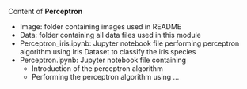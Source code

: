 Content of **Perceptron**

* Image: folder containing images used in README
* Data: folder containing all data files used in this module
* Perceptron_iris.ipynb: Jupyter notebook file performing perceptron algorithm using Iris Dataset to classify the iris species
* Perceptron.ipynb: Jupyter notebook file containing
  * Introduction of the perceptron algorithm
  * Performing the perceptron algorithm using ...
